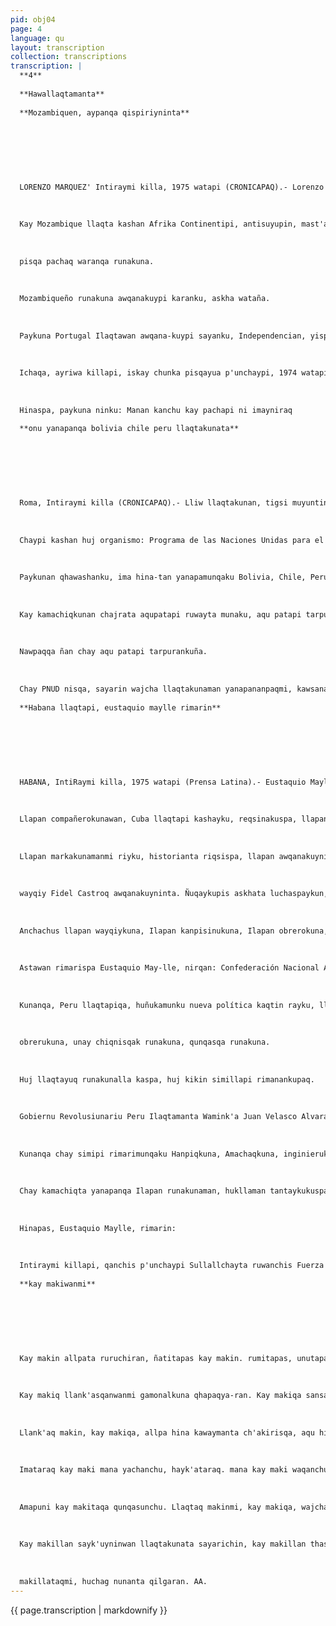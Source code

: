 ```yaml
---
pid: obj04
page: 4
language: qu
layout: transcription
collection: transcriptions
transcription: |
  **4**
  
  **Hawallaqtamanta**
  
  **Mozambiquen, aypanqa qispiriyninta**
  
  
  
  
  
  
  
  LORENZO MARQUEZ' Intiraymi killa, 1975 watapi (CRONICAPAQ).- Lorenzo Marquez llaqtan, Mozambique Ilaqtata Umallin.
  
  
  
  Kay Mozambique llaqta kashan Afrika Continentipi, antisuyupin, mast'arikun qanchis pachaq pusaq chunka pisqayuq waranqa kilometrupi, chaypi tiyanku yaqa qanchis hunu
  
  
  
  pisqa pachaq waranqa runakuna.
  
  
  
  Mozambiqueño runakuna awqanakuypi karanku, askha wataña.
  
  
  
  Paykuna Portugal Ilaqtawan awqana-kuypi sayanku, Independencian, yispinan rayku.
  
  
  
  Ichaqa, ayriwa killapi, iskay chunka pisqayua p'unchaypi, 1974 watapi, Portugal Ilaqtapin militarkuna revolusiunta qallarirganku.
  
  
  
  Hinaspa, paykuna ninku: Manan kanchu kay pachapi ni imayniraq
  
  **onu yanapanqa bolivia chile peru llaqtakunata**
  
  
  
  
  
  
  
  Roma, Intiraymi killa (CRONICAPAQ).- Lliw llaqtakunan, tigsi muyuntin llaqtakunan, huñukunku Organización de las Naciones Unidas, nisqanchispi (ONU).
  
  
  
  Chaypi kashan huj organismo: Programa de las Naciones Unidas para el Desarrollo (PNUD), sutichasqa.
  
  
  
  Paykunan qhawashanku, ima hina-tan yanapamunqaku Bolivia, Chile, Peru Ilaqtakunaq kamachiqkunaman.
  
  
  
  Kay kamachiqkunan chajrata aqupatapi ruwayta munaku, aqu patapi tarpunankupaq, chaypi puquchinankupaq.
  
  
  
  Nawpaqqa ñan chay aqu patapi tarpurankuña.
  
  
  
  Chay PNUD nisqa, sayarin wajcha llaqtakunaman yanapananpaqmi, kawsananpaq yachaq runakunawan yanapanku.
  
  **Habana llaqtapi, eustaquio maylle rimarin**
  
  
  
  
  
  
  
  HABANA, IntiRaymi killa, 1975 watapi (Prensa Latina).- Eustaquio Maylle, Confederación Nacional Agraria, Perú suyumanta, Umalliq, periodistakunawan rimarispa nin:
  
  
  
  Llapan compañerokunawan, Cuba llaqtapi kashayku, reqsinakuspa, llapan wayqiykunawan puriykachayku Cuba llantata riqsispa.
  
  
  
  Llapan markakunamanmi riyku, historianta riqsispa, llapan awqanakuyninkuta riqsispa,
  
  
  
  wayqiy Fidel Castroq awqanakuyninta. Ñuqaykupis askhata luchaspaykun, maqanakuspay-kun, Revolusion Peruanan rayku.
  
  
  
  Anchachus llapan wayqiykuna, Ilapan kanpisinukuna, Ilapan obrerokuna, haykunman ch'ulla rimaylllaman, kay Cuba llaqtapi hina, Musua kawsayta Peru llagtapi sayarichinaykupaq —nueva sociedad- nisqanchis musuq kawsayta t'ikarichinankupaq.
  
  
  
  Astawan rimarispa Eustaquio May-lle, nirqan: Confederación Nacional Agraria, hunun aswan tawa hunu runakunata.
  
  
  
  Kunanqa, Peru llaqtapiqa, huñukamunku nueva política kaqtin rayku, llapan kanpisinukuna,
  
  
  
  obrerukuna, unay chiqnisqak runakuna, qunqasqa runakuna.
  
  
  
  Huj llaqtayuq runakunalla kaspa, huj kikin simillapi rimanankupaq.
  
  
  
  Gobiernu Revolusiunariu Peru Ilaqtamanta Wamink'a Juan Velasco Alvarado, kamachikun runa simita ofisialisaspa, chaywanqa unay watakunapi qunqasqa, runasimisnchista hukmanta chaskikapusun.
  
  
  
  Kunanqa chay simipi rimarimunqaku Hanpiqkuna, Amachaqkuna, inginierukuna. Kanpisinukunaqa chankun chay simita, paykunaq siminku kaqtin. Chaymi kusikunapaq.
  
  
  
  Chay kamachiqta yanapanqa Ilapan runakunaman, hukllaman tantaykukuspa, aswan qayllamanta kawsanankupaq.
  
  
  
  Hinapas, Eustaquio Maylle, rimarin:
  
  
  
  Intiraymi killapi, qanchis p'unchaypi Sullallchayta ruwanchis Fuerza Armada llaqta runakunawan ima, Juan Velasco Alvarado Presidentiwan, llapan peruano runakuna hujlla kananpaq. Nuqataq, Cuba llaqtapi kashaqtiyqa manan chayta qunqanichu.
  
  **kay makiwanmi**
  
  
  
  
  
  
  
  Kay makin allpata ruruchiran, ñatitapas kay makin. rumitapas, unutapas t'ijraspa mukhuta ruruchirqan. Kay makin yawarninwan para hina, allpata qarparqan. Kay makillan, sasa ruwaytapas Ilallichirqan.
  
  
  
  Kay makiq llank'asqanwanmi gamonalkuna qhapaqya-ran. Kay makiqa sansapi ruwasqa kanman hinan, mana millaytan hap'irqan, kay makillan mana atiyta atirqan.
  
  
  
  Llank'aq makin, kay makiqa, allpa hina kawaymanta ch'akirisqa, aqu hina yawarllawan q'uchorikuq. Kay makin kawsaytapas, wañuytapas p'amparirqan, kay pachapi, hanaq pachapi, kay makillan runa rayku qaparirqan.
  
  
  
  Imataraq kay maki mana yachanchu, hayk'ataraq. mana kay maki waqanchu, ima phiña ñankunatan mana riqsinchu, ima kiska raphikunatan mana hapiachu; kay makillan runaq wiqinta yuyaychakun.
  
  
  
  Amapuni kay makitaqa qunqasunchu. Llaqtaq makinmi, kay makiqa, wajchaq mikinmi kay makiqa, wayrapipas, sansapipas wagaq makin, kay makiqa, kay makillan chiqaqtaga rimarinman.
  
  
  
  Kay makillan sayk'uyninwan llaqtakunata sayarichin, kay makillan thasnuyninwan, rhuphaykunata p'anpanqa, kay makillan huchakunapi urmayuran, kay
  
  
  
  makillataqmi, huchag nunanta qilgaran. AA.
---
```


{{ page.transcription | markdownify }}
